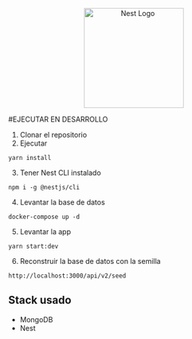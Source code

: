 <p align="center">
  <a href="http://nestjs.com/" target="blank"><img src="https://nestjs.com/img/logo-small.svg" width="200" alt="Nest Logo" /></a>
</p>

#EJECUTAR EN DESARROLLO

1. Clonar el repositorio
2. Ejecutar

```
yarn install
```
3. Tener Nest CLI instalado

```
npm i -g @nestjs/cli
```
4. Levantar la base de datos

```
docker-compose up -d
```

5. Levantar la app

```
yarn start:dev
```

6. Reconstruir la base de datos con la semilla

```
http://localhost:3000/api/v2/seed
```

## Stack usado
* MongoDB
* Nest